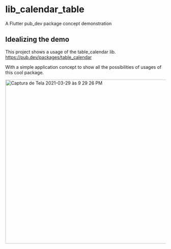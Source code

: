 # lib_calendar_table

A Flutter pub_dev package concept demonstration

## Idealizing the demo

This project shows a usage of the table_calendar lib.
https://pub.dev/packages/table_calendar

With a simple application concept to show all the possibilities of usages of this cool package.

<img width="515" alt="Captura de Tela 2021-03-29 às 9 29 26 PM" src="https://user-images.githubusercontent.com/26191876/112915906-dd4a4d00-90d5-11eb-85ed-d064e2ae3f69.png">
